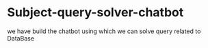 # Subject-query-solver-chatbot
we have build the chatbot using which we can solve query related to DataBase 
